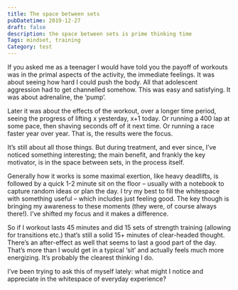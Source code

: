 ```yaml
---
title: The space between sets
pubDatetime: 2019-12-27
draft: false
description: the space between sets is prime thinking time
Tags: mindset, training
Category: test
---
```


If you asked me as a teenager I would have told you the payoff of workouts was in the primal aspects of the activity, the immediate feelings. It was about seeing how hard I could push the body. All that adolescent aggression had to get channelled somehow. This was easy and satisfying. It was about adrenaline, the ‘pump’.

Later it was about the effects of the workout, over a longer time period, seeing the progress of lifting x yesterday, x+1 today. Or running a 400 lap at some pace, then shaving seconds off of it next time. Or running a race faster year over year. That is, the results were the focus.

It’s still about all those things. But during treatment, and ever since, I’ve noticed something interesting; the main benefit, and frankly the key motivator, is in the space between sets, in the process itself.

Generally how it works is some maximal exertion, like heavy deadlifts, is followed by a quick 1-2 minute sit on the floor – usually with a notebook to capture random ideas or plan the day. I try my best to fill the whitespace with something useful – which includes just feeling good. The key though is bringing my awareness to these moments (they were, of course always there!). I’ve shifted my focus and it makes a difference.

So if I workout lasts 45 minutes and did 15 sets of strength training (allowing for transitions etc.) that’s still a solid 15+ minutes of clear-headed thought. There’s an after-effect as well that seems to last a good part of the day. That’s more than I would get in a typical ‘sit’ and actually feels much more energizing. It’s probably the clearest thinking I do.

I’ve been trying to ask this of myself lately: what might I notice and appreciate in the whitespace of everyday experience?
